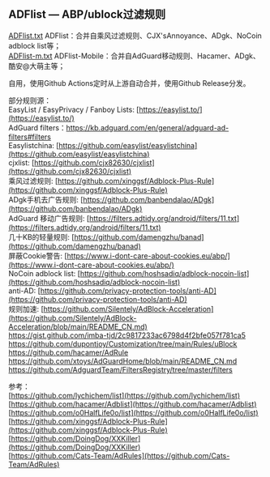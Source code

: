 ## ADFlist — ABP/ublock过滤规则
[ADFlist.txt](https://github.com/doiyes/ADFlist/releases/latest/download/ADFlist.txt)  ADFlist：合并自乘风过滤规则、CJX'sAnnoyance、ADgk、NoCoin adblock list等；  
[ADFlist-m.txt](https://github.com/doiyes/ADFlist/releases/latest/download/ADFlist-m.txt)  ADFlist-Mobile：合并自AdGuard移动规则、Hacamer、ADgk、酷安@大萌主等；  


自用，使用Github Actions定时从上游自动合并，使用Github Release分发。

部分规则源：  
EasyList / EasyPrivacy / Fanboy Lists: [https://easylist.to/](https://easylist.to/)  
AdGuard filters：https://kb.adguard.com/en/general/adguard-ad-filters#filters  
Easylistchina: [https://github.com/easylist/easylistchina](https://github.com/easylist/easylistchina)     
cjxlist: [https://github.com/cjx82630/cjxlist](https://github.com/cjx82630/cjxlist)  
乘风过滤规则: [https://github.com/xinggsf/Adblock-Plus-Rule](https://github.com/xinggsf/Adblock-Plus-Rule)  
ADgk手机去广告规则: [https://github.com/banbendalao/ADgk](https://github.com/banbendalao/ADgk)  
AdGuard 移动广告规则: [https://filters.adtidy.org/android/filters/11.txt](https://filters.adtidy.org/android/filters/11.txt)  
几十KB的轻量规则: [https://github.com/damengzhu/banad](https://github.com/damengzhu/banad)  
屏蔽Cookie警告: [https://www.i-dont-care-about-cookies.eu/abp/](https://www.i-dont-care-about-cookies.eu/abp/)  
NoCoin adblock list: [https://github.com/hoshsadiq/adblock-nocoin-list](https://github.com/hoshsadiq/adblock-nocoin-list)  
anti-AD: [https://github.com/privacy-protection-tools/anti-AD](https://github.com/privacy-protection-tools/anti-AD)  
规则加速: [https://github.com/Silentely/AdBlock-Acceleration](https://github.com/Silentely/AdBlock-Acceleration/blob/main/README_CN.md)  
https://gist.github.com/imba-tjd/2c9817233ac6798d4f2bfe057f781ca5  
https://github.com/dupontjoy/Customization/tree/main/Rules/uBlock  
https://github.com/hacamer/AdRule  
https://github.com/xtoys/AdGuardHome/blob/main/README_CN.md  
https://github.com/AdguardTeam/FiltersRegistry/tree/master/filters


参考：   
[https://github.com/lychichem/list](https://github.com/lychichem/list)  
[https://github.com/hacamer/Adblist](https://github.com/hacamer/Adblist)  
[https://github.com/o0HalfLife0o/list](https://github.com/o0HalfLife0o/list)   
[https://github.com/xinggsf/Adblock-Plus-Rule](https://github.com/xinggsf/Adblock-Plus-Rule)  
[https://github.com/DoingDog/XXKiller](https://github.com/DoingDog/XXKiller)  
[https://github.com/Cats-Team/AdRules](https://github.com/Cats-Team/AdRules)
